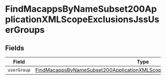 # FindMacappsByNameSubset200ApplicationXMLScopeExclusionsJssUserGroups


## Fields

| Field                                                                                                                                                                                     | Type                                                                                                                                                                                      | Required                                                                                                                                                                                  | Description                                                                                                                                                                               |
| ----------------------------------------------------------------------------------------------------------------------------------------------------------------------------------------- | ----------------------------------------------------------------------------------------------------------------------------------------------------------------------------------------- | ----------------------------------------------------------------------------------------------------------------------------------------------------------------------------------------- | ----------------------------------------------------------------------------------------------------------------------------------------------------------------------------------------- |
| `userGroup`                                                                                                                                                                               | [FindMacappsByNameSubset200ApplicationXMLScopeExclusionsJssUserGroupsUserGroup](../../models/operations/findmacappsbynamesubset200applicationxmlscopeexclusionsjssusergroupsusergroup.md) | :heavy_minus_sign:                                                                                                                                                                        | N/A                                                                                                                                                                                       |